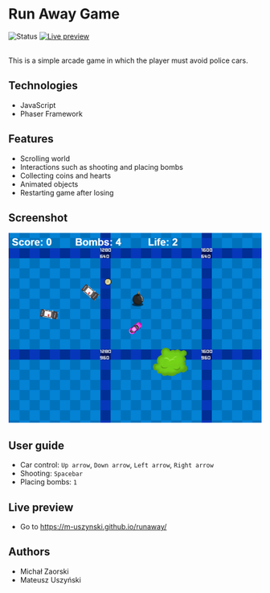 # Run Away Game
![Status](https://img.shields.io/badge/Status-DONE-green.svg)
[![Live preview](https://img.shields.io/badge/LivePreview-yes-blue.svg)](https://m-uszynski.github.io/runaway/)<br/><br/>

This is a simple arcade game in which the player must avoid police cars.

## Technologies
* JavaScript
* Phaser Framework

## Features
* Scrolling world
* Interactions such as shooting and placing bombs
* Collecting coins and hearts
* Animated objects
* Restarting game after losing

## Screenshot
![Game](./screenshots/game.png)

## User guide
* Car control: `Up arrow`, `Down arrow`, `Left arrow`, `Right arrow`
* Shooting: `Spacebar`
* Placing bombs: `1`

## Live preview
* Go to https://m-uszynski.github.io/runaway/

## Authors
* Michał Zaorski
* Mateusz Uszyński
